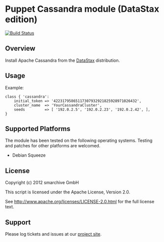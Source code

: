 Puppet Cassandra module (DataStax edition)
==========================================

[![Build Status](https://secure.travis-ci.org/smarchive/puppet-cassandra.png)](http://travis-ci.org/smarchive/puppet-cassandra)

Overview
--------

Install Apache Cassandra from the [DataStax](http://www.datastax.com/) distribution.

Usage
-----

Example:

    class { 'cassandra':
        initial_token => '42231795865117307932921825928971026432',
        cluster_name  => 'YourCassandraCluster',
        seeds         => [ '192.0.2.5', '192.0.2.23', '192.0.2.42', ],
    }

Supported Platforms
-------------------

The module has been tested on the following operating systems. Testing and patches for other platforms are welcomed.

* Debian Squeeze

License
-------

Copyright (c) 2012 smarchive GmbH

This script is licensed under the Apache License, Version 2.0.

See http://www.apache.org/licenses/LICENSE-2.0.html for the full license text.

Support
-------

Please log tickets and issues at our [project site](https://github.com/smarchive/puppet-cassandra/issues).
